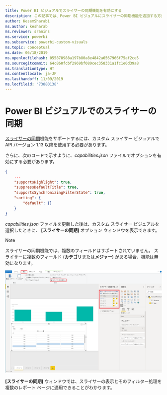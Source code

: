 ```yaml
---
title: Power BI ビジュアルでスライサーの同期機能を有効にする
description: この記事では、Power BI ビジュアルにスライサーの同期機能を追加する方法を説明します。
author: KesemSharabi
ms.author: kesharab
ms.reviewer: sranins
ms.service: powerbi
ms.subservice: powerbi-custom-visuals
ms.topic: conceptual
ms.date: 06/18/2019
ms.openlocfilehash: 055878988a197b80a8e4842a6567966f75af2ce5
ms.sourcegitcommit: 64c860fcbf2969bf089cec358331a1fc1e0d39a8
ms.translationtype: HT
ms.contentlocale: ja-JP
ms.lasthandoff: 11/09/2019
ms.locfileid: "73880138"
---
```

# <a name="sync-slicers-in-power-bi-visuals"></a>Power BI ビジュアルでのスライサーの同期

[スライサーの同期](https://docs.microsoft.com/power-bi/desktop-slicers)機能をサポートするには、カスタム スライサー ビジュアルで API バージョン 1.13 以降を使用する必要があります。

さらに、次のコードで示すように、*capabilities.json* ファイルでオプションを有効にする必要があります。

```json
{
    ...
    "supportsHighlight": true,
    "suppressDefaultTitle": true,
    "supportsSynchronizingFilterState": true,
    "sorting": {
        "default": {}
    }
}
```

*capabilities.json* ファイルを更新した後は、カスタム スライサー ビジュアルを選択したときに、 **[スライサーの同期]** オプション ウィンドウを表示できます。

> [!NOTE]
> スライサーの同期機能では、複数のフィールドはサポートされていません。 スライサーに複数のフィールド (**カテゴリ**または**メジャー**) がある場合、機能は無効になります。

![[スライサーの同期] ウィンドウ](./media/sync-slicers-panel.png)

**[スライサーの同期]** ウィンドウでは、スライサーの表示とそのフィルター処理を複数のレポート ページに適用できることがわかります。
